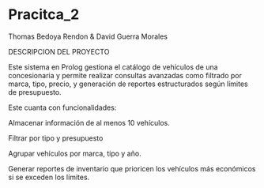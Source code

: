 # Pracitca_2
Thomas Bedoya Rendon &amp; David Guerra Morales

DESCRIPCION DEL PROYECTO

Este sistema en Prolog gestiona el catálogo de vehículos de una concesionaria y permite realizar consultas avanzadas como filtrado por marca, tipo, precio, y generación de reportes estructurados según límites de presupuesto.

Este cuanta con funcionalidades:

Almacenar información de al menos 10 vehículos.

Filtrar por tipo y presupuesto

Agrupar vehículos por marca, tipo y año.

Generar reportes de inventario que prioricen los vehículos más económicos si se exceden los límites.
